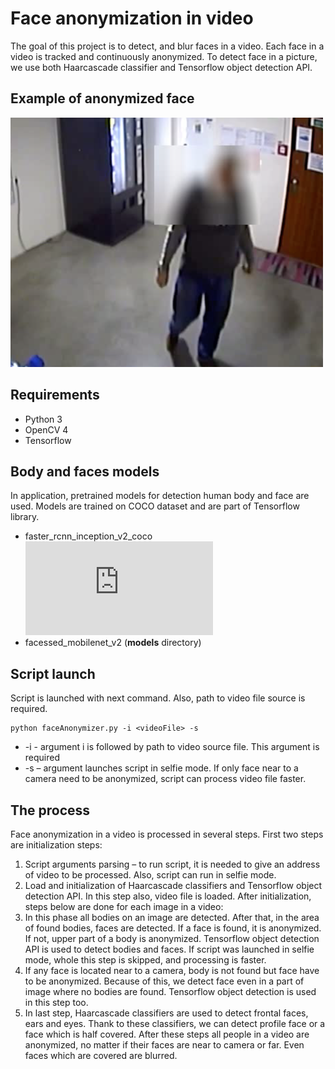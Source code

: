 # Face anonymization in video
The goal of this project is to detect, and blur faces in a video. Each face in a video is tracked and continuously anonymized. To detect face in a picture, we use both Haarcascade classifier and Tensorflow object detection API.

## Example of anonymized face
![Alt text](img/anonymFace.png?raw=true "Anonym face")

## Requirements
- Python 3
- OpenCV 4
- Tensorflow

## Body and faces models
In application, pretrained models for detection human body and face are used. Models are trained on COCO dataset and are part of Tensorflow library.

- faster_rcnn_inception_v2_coco ![]( https://github.com/tensorflow/models/blob/master/research/object_detection/g3doc/detection_model_zoo.md#coco-trained-models-coco-models )
- facessed_mobilenet_v2 (**models** directory)

## Script launch
Script is launched with next command. Also, path to video file source is required.
```
python faceAnonymizer.py -i <videoFile> -s
```

- -i <videoFile> - argument i is followed by path to video source file. This argument is required 
- -s – argument launches script in selfie mode. If only face near to a camera need to be anonymized, script can process video file faster.

## The process
Face anonymization in a video is processed in several steps. First two steps are initialization steps:
 
1. Script arguments parsing – to run script, it is needed to give an address of video to be processed. Also, script can run in selfie mode.
2. Load and initialization of Haarcascade classifiers and Tensorflow object detection API. In this step also, video file is loaded.
After initialization, steps below are done for each image in a video:
3. In this phase all bodies on an image are detected. After that, in the area of found bodies, faces are detected. If a face is found, it is anonymized. If not, upper part of a body is anonymized. Tensorflow object detection API is used to detect bodies and faces. If script was launched in selfie mode, whole this step is skipped, and processing is faster.
4. If any face is located near to a camera, body is not found but face have to be anonymized. Because of this, we detect face even in a part of image where no bodies are found. Tensorflow object detection is used in this step too.
5. In last step, Haarcascade classifiers are used to detect frontal faces, ears and eyes. Thank to these classifiers, we can detect profile face or a face which is half covered.
After these steps all people in a video are anonymized, no matter if their faces are near to camera or far. Even faces which are covered are blurred.
